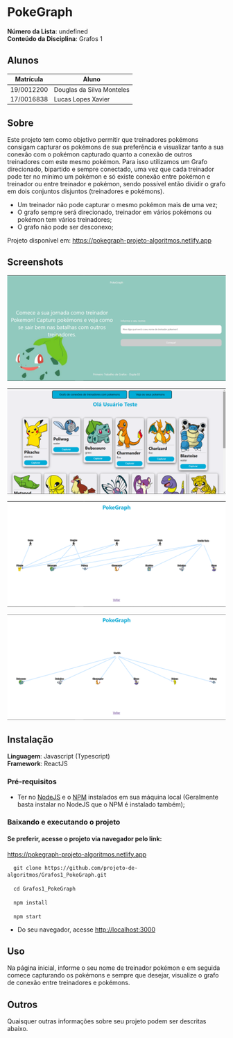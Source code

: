 # PokeGraph

**Número da Lista**: undefined<br>
**Conteúdo da Disciplina**: Grafos 1<br>

## Alunos
|Matrícula | Aluno |
| -- | -- |
| 19/0012200  | Douglas da Silva Monteles |
| 17/0016838  |  Lucas Lopes Xavier |

## Sobre 
Este projeto tem como objetivo permitir que treinadores pokémons consigam capturar os pokémons de sua preferência e visualizar tanto a sua conexão com o pokémon capturado quanto a conexão de outros treinadores com este mesmo pokémon. Para isso utilizamos um Grafo direcionado, bipartido e sempre conectado, uma vez que cada treinador pode ter no mínimo um pokémon e só existe conexão entre pokémon e treinador ou entre treinador e pokémon, sendo possível então dividir o grafo em dois conjuntos disjuntos (treinadores e pokémons).

- Um treinador não pode capturar o mesmo pokémon mais de uma vez;
- O grafo sempre será direcionado, treinador em vários pokémons ou pokémon tem vários treinadores;
- O grafo não pode ser desconexo;

Projeto disponível em: <a href="https://pokegraph-projeto-algoritmos.netlify.app">https://pokegraph-projeto-algoritmos.netlify.app</a>

## Screenshots

![Tela Inicial](img/Tela01.png)

![Tela Inicial](img/Tela02.png)

![Tela Inicial](img/Tela03.png)

![Tela Inicial](img/Tela04.png)

## Instalação 
**Linguagem**: Javascript (Typescript)<br>
**Framework**: ReactJS<br>

### Pré-requisitos
- Ter no <a href="https://nodejs.org/en/" target="_blank">NodeJS</a> e o <a href="https://www.npmjs.com/" target="_blank">NPM</a> instalados em sua máquina local (Geralmente basta instalar no NodeJS que o NPM é instalado também);

### Baixando e executando o projeto

#### Se preferir, acesse o projeto via navegador pelo link:

<a href="https://pokegraph-projeto-algoritmos.netlify.app">https://pokegraph-projeto-algoritmos.netlify.app</a>

  ```
    git clone https://github.com/projeto-de-algoritmos/Grafos1_PokeGraph.git

    cd Grafos1_PokeGraph

    npm install

    npm start    
  ```

- Do seu navegador, acesse <a href="http://localhost:3000">http://localhost:3000</a>

## Uso 
Na página inicial, informe o seu nome de treinador pokémon e em seguida comece capturando os pokémons e sempre que desejar, visualize o grafo de conexão entre treinadores e pokémons.

## Outros 
Quaisquer outras informações sobre seu projeto podem ser descritas abaixo.




